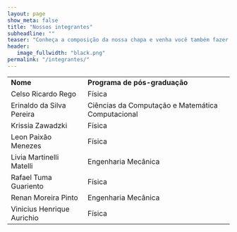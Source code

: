 ```yaml
---
layout: page
show_meta: false
title: "Nossos integrantes"
subheadline: ""
teaser: "Conheça a composição da nossa chapa e venha você também fazer parte!"
header:
   image_fullwidth: "black.png"
permalink: "/integrantes/"
---
```

<table>
    <tr>
        <td><b>Nome</b></td><td><b>Programa de pós-graduação</b></td>
    </tr><tr>
        <td>Celso Ricardo Rego</td><td>Física</td>
    </tr><tr>
        <td>Erinaldo da Silva Pereira</td><td>Ciências da Computação e Matemática Computacional</td>
    </tr><tr>
        <td>Krissia Zawadzki</td><td>Física</td>
    </tr><tr>
        <td>Leon Paixão Menezes</td><td>Física</td>
    </tr><tr>
        <td>Livia Martinelli Matelli</td><td>Engenharia Mecânica</td>
    </tr><tr>
        <td>Rafael Tuma Guariento</td><td>Física</td>
    </tr><tr>
        <td>Renan Moreira Pinto</td><td>Engenharia Mecânica</td>
    </tr><tr>
        <td>Vinicius Henrique Aurichio</td><td>Física</td>
    </tr> 
</table>
